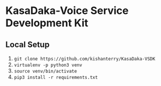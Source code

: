 # KasaDaka-Voice Service Development Kit

## Local Setup

1. ``git clone https://github.com/kishanterry/KasaDaka-VSDK``
2. ``virtualenv -p python3 venv``
3. ``source venv/bin/activate``
4. ``pip3 install -r requirements.txt``

